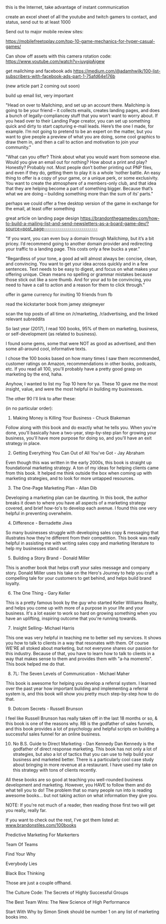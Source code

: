 this is the Internet, take advantage of instant communication

create an excel sheet of all the youtube and twitch gamers to contact, and status, send out to at least 1000

Send out to major mobile review sites:

https://mobilefreetoplay.com/top-10-game-mechanics-for-hyper-casual-games/


Can show off assets with this camera rotation code: https://www.youtube.com/watch?v=iuygipAigew

get mailchimp and facebook ads https://medium.com/@adamhwilk/100-list-subscribers-with-facebook-ads-part-1-75afd64e176b

(new article part 2 coming out soon)

build up email list, very important

"Head on over to Mailchimp, and set up an account there. Mailchimp is going to be your friend – it collects emails, creates landing pages, and does a bunch of legally-compliancey stuff that you won’t want to worry about.
If you head over to their Landing Page creator, you can set up something quick and dirty to start capturing e-mail leads. Here’s the one I made, for example. I’m not going to pretend to be an expert on the matter, but you want to give people a preview of what you are doing, some cool graphics to draw them in, and then a call to action and motivation to join your community."

"What can you offer? Think about what you would want from someone else. Would you give an email out for nothing? How about a print and play? Honestly? Probably not. Most people don’t bother printing out PNP files, and even if they do, getting them to play it is a whole ‘nother battle.
An easy thing to offer is a copy of your game, or a unique perk, or some exclusivity. You want to create the atmosphere of a members-only club, and that idea that they are helping become a part of something bigger. Because that’s what we are doing – building something more than the sum of its’ parts."

perhaps we could offer a free desktop version of the game in exchange for the email, at least offer something

great article on landing page design
https://brandonthegamedev.com/how-to-build-a-mailing-list-and-send-newsletters-as-a-board-game-dev/?source=post_page---------------------------


"If you want, you can even buy a domain through Mailchimp, but it’s a bit pricey. I’d recommend going to another domain provider and redirecting your traffic to a landing page. This costs only a few bucks a year."


"Regardless of your tone, a good ad will almost always be: concise, clean, and convincing. You want to get your idea across quickly and in a few sentences. Text needs to be easy to digest, and focus on what makes your offering unique. Clean means no spelling or grammar mistakes because those stick out like a sore thumb. And for your ad to be convincing, you need to have a call to action and a reason for them to click through."


offer in game currency for inviting 10 friends from fb

read the kickstarter book from jamey steigmeyer


scan the top posts of all time on /r/marketing, /r/advertising, and the linked relevant subreddits


So last year (2017), I read 100 books, 95% of them on marketing, business, or self-development (as related to business).

I found some gems, some that were NOT as good as advertised, and then some all-around cool, informative texts.

I chose the 100 books based on how many times I saw them recommended, customer ratings on Amazon, recommendations in other books, podcasts, etc. If you read all 100, you'll probably have a pretty good grasp on marketing by the end, haha.

Anyhow, I wanted to list my Top 10 here for ya. These 10 gave me the most insight, value, and were the most helpful in building my businesses.

The other 90 I'll link to after these:

(in no particular order):

1. Making Money is Killing Your Business - Chuck Blakeman

Follow along with this book and do exactly what he tells you. When you're done, you'll basically have a two-year, step-by-step plan for growing your business, you'll have more purpose for doing so, and you'll have an exit strategy in place.

2. Getting Everything You Can Out of All You've Got - Jay Abraham

Even though this was written in the early 2000s, this book is straight up foundational marketing strategy. A ton of my ideas for helping clients came from this book. It helped me think outside the box when coming up with marketing strategies, and to look for more untapped resources.

3. The One-Page Marketing Plan - Allan Dib

Developing a marketing plan can be daunting. In this book, the author breaks it down to where you have all aspects of a marketing strategy covered, and brief how-to's to develop each avenue. I found this one very helpful in preventing overwhelm.

4. Difference - Bernadette Jiwa

So many businesses struggle with developing sales copy & messaging that illustrates how they're different from their competition. This book was really helpful in assisting me with writing sales copy and marketing literature to help my businesses stand out.

5. Building a Story Brand - Donald Miller

This is another book that helps craft your sales message and company story. Donald Miller uses his take on the Hero's Journey to help you craft a compelling tale for your customers to get behind, and helps build brand loyalty.

6. The One Thing - Gary Keller

This is a pretty famous book by the guy who started Keller Williams Realty, and helps you come up with more of a purpose in your life and your business. It's a lot easier to work so hard on growing something when you have an uplifting, inspiring outcome that you're running towards.

7. Insight Selling- Michael Harris

This one was very helpful in teaching me to better sell my services. It shows you how to talk to clients in a way that resonates with them. Of course WE'RE all stoked about marketing, but not everyone shares our passion for this industry. Because of that, you have to learn how to talk to clients in a way that makes sense to them and provides them with "a-ha moments". This book helped me do that.

8. 7L: The Seven Levels of Communication - Michael Maher

This book is awesome for helping you develop a referral system. I learned over the past year how important building and implementing a referral system is, and this book will show you pretty much step-by-step how to do that.

9. Dotcom Secrets - Russell Brunson

I feel like Russell Brunson has really taken off in the last 18 months or so, & this book is one of the reasons why. RB is the godfather of sales funnels, and this book provides a lot of psychology and helpful scripts on building a successful sales funnel for an online business.

10. No B.S. Guide to Direct Marketing - Dan Kennedy Dan Kennedy is the godfather of direct response marketing. This book has not only a lot of strategies, but also a lot of tactics that you can use to help build your business and marketed better. There is a particularly cool case study about bringing in more revenue at a restaurant. I have used my take on this strategy with tons of clients recently.

All these books are so good at teaching you well-rounded business development and marketing. However, you HAVE to follow them and do what tell you to do! The problem that so many people run into is reading awesome books... but not taking action on what information they give you.

NOTE: If you're not much of a reader, then reading those first two will get you really, really far.

If you want to check out the rest, I've got them listed at: www.brandonstiles.com/100books


Predictive Marketing For Markerters

Team Of Teams

Find Your Why

Everybody Lies

Black Box Thinking

Those are just a couple offhand.


The Culture Code: The Secrets of Highly Successful Groups

The Best Team Wins: The New Science of High Performance


Start With Why by Simon Sinek should be number 1 on any list of marketing books imo.
